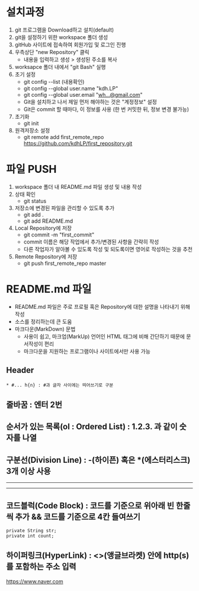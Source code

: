 # 설치과정
1. git 프로그램을 Download하고 설치(default)
2. git을 설정하기 위한 workspace 폴더 생성
3. gitHub 사이트에 접속하여 회원가입 및 로그인 진행
4. 우측상단 "new Repository" 클릭
	* 내용을 입력하고 생성 > 생성된 주소를 복사
5. worksapce 폴더 내에서 "git Bash" 실행
6. 초기 설정
	* git  config --list (내용확인)
	* git config --global user.name "kdh.LP"
	* git config --global user.email "wh...@gmail.com"
	* Git을 설치하고 나서 제일 먼저 해야하는 것은 "계정정보" 설정
	* Git은 commit 할 때마다, 이 정보를 사용
	(한 번 커밋한 뒤, 정보 변경 불가능)
7. 초기화
	* git init
8. 원격저장소 설정
	* git remote add first_remote_repo https://github.com/kdhLP/first_repository.git


# 파일 PUSH

1. workspace 폴더 내 README.md 파일 생성 및 내용 작성
2. 상태 확인
	* git status
3. 저장소에 변경된 파일을 관리할 수 있도록 추가
	* git add .
	* git add README.md
4. Local Repository에 저장
	* git commit -m "first_commit"
	* commit 이름은 해당 작업에서 추가/변경된 사항을 간략히 작성
	* 다른 작업자가 알아볼 수 있도록 작성 및 되도록이면 영어로 작성하는 것을 추천
5. Remote Repository에 저장
	* git push first_remote_repo master 


# README.md 파일

* README.md 파일은 주로 프로필 혹은 Repository에 대한 설명을 나타내기 위해 작성
* 소스를 정리하는데 큰 도움
* 마크다운(MarkDown) 문법
	- 사용이 쉽고, 마크업(MarkUp) 언어인 HTML 태그에 비해 간단하기 때문에 문서작성이 편리
	- 마크다운을 지원하는 프로그램이나 사이트에서만 사용 가능
## Header
	* #... h{n} : #과 글자 사이에는 띄어쓰기로 구분

## 줄바꿈 : 엔터 2번

## 순서가 있는 목록(ol : Ordered List) : 1.2.3. 과 같이 숫자를 나열

## 구분선(Division Line) : -(하이픈) 혹은 *(에스터리스크) 3개 이상 사용
***

---

## 코드블럭(Code Block) : 코드를 기준으로 위아래 빈 한줄씩 추가 && 코드를 기준으로 4칸 들여쓰기

	private String str;
	private int count;

## 하이퍼링크(HyperLink) : <>(앵글브라켓) 안에 http(s)를 포함하는 주소 입력 
<https://www.naver.com>